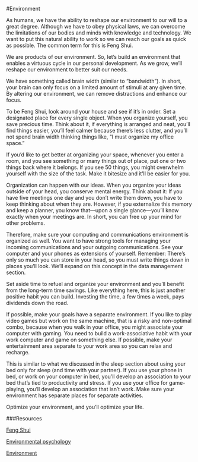 ﻿#Environment

As humans, we have the ability to reshape our environment to our will to a great degree. Although we have to obey physical laws, we can overcome the limitations of our bodies and minds with knowledge and technology. We want to put this natural ability to work so we can reach our goals as quick as possible. The common term for this is Feng Shui.

We are products of our environment. So, let’s build an environment that enables a virtuous cycle in our personal development. As we grow, we’ll reshape our environment to better suit our needs.

We have something called brain width (similar to “bandwidth”). In short, your brain can only focus on a limited amount of stimuli at any given time. By altering our environment, we can remove distractions and enhance our focus.

To be Feng Shui, look around your house and see if it’s in order. Set a designated place for every single object. When you organize yourself, you save precious time. Think about it, if everything is arranged and neat, you’ll find things easier, you’ll feel calmer because there’s less clutter, and you’ll not spend brain width thinking things like, “I must organize my office space.”

If you’d like to get better at organizing your space, whenever you enter a room, and you see something or many things out of place, put one or two things back where it belongs. If you see 50 things, you might overwhelm yourself with the size of the task. Make it bitesize and it’ll be easier for you. 

Organization can happen with our ideas. When you organize your ideas outside of your head, you conserve mental energy. Think about it: If you have five meetings one day and you don’t write them down, you have to keep thinking about when they are. However, if you externalize this memory and keep a planner, you know that—upon a single glance—you’ll know exactly when your meetings are. In short, you can free up your mind for other problems. 

Therefore, make sure your computing and communications environment is organized as well. You want to have strong tools for managing your incoming communications and your outgoing communications. See your computer and your phones as extensions of yourself. Remember: There’s only so much you can store in your head, so you must write things down in places you’ll look. We’ll expand on this concept in the data management section.

Set aside time to refuel and organize your environment and you’ll benefit from the long-term time savings. Like everything here, this is just another positive habit you can build. Investing the time, a few times a week, pays dividends down the road. 

If possible, make your goals have a separate environment. If you like to play video games but work on the same machine, that is a risky and non-optimal combo, because when you walk in your office, you might associate your computer with gaming. You need to build a work-associative habit with your work computer and game on something else. If possible, make your entertainment area separate to your work area so you can relax and recharge.

This is similar to what we discussed in the sleep section about using your bed only for sleep (and time with your partner). If you use your phone in bed, or work on your computer in bed, you’ll develop an association to your bed that’s tied to productivity and stress. If you use your office for game-playing, you’ll develop an association that isn’t work. Make sure your environment has separate places for separate activities. 

Optimize your environment, and you’ll optimize your life. 

###Resources

[Feng Shui](https://www.psychologytoday.com/us/blog/out-the-ooze/201804/can-feng-shui-enhance-human-well-being)

[Environmental psychology](https://www.psychology.org.au/About-Us/What-we-do/advocacy/Advocacy-social-issues/Environment-climate-change-psychology/Psychology’s-role-in-environmental-issues/What-is-environmental-psychology)

[Environment](https://www.psychologytoday.com/us/basics/environment)
